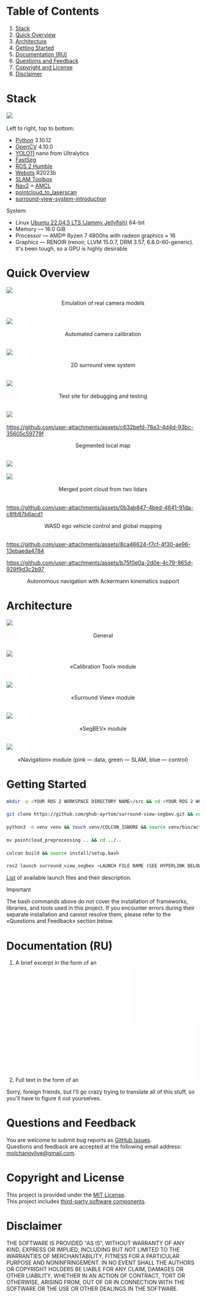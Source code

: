 # Table of Contents

1. [Stack](#stack)
2. [Quick Overview](#quick-overview)
3. [Architecture](#architecture)
4. [Getting Started](#getting-started)
5. [Documentation (RU)](#documentation-ru)
6. [Questions and Feedback](#questions-and-feedback)
7. [Copyright and License](#copyright-and-license)
8. [Disclaimer](#disclaimer)

# Stack

![](https://github.com/user-attachments/assets/420f7102-9055-41ad-8494-42dadf1868ef)

Left to right, top to bottom:
- [Python](https://www.python.org/) 3.10.12
- [OpenCV](https://opencv.org/) 4.10.0
- [YOLO11](https://docs.ultralytics.com/models/yolo11/) nano from Ultralytics
- [FastSeg](https://github.com/ekzhang/fastseg)
- [ROS 2 Humble](https://docs.ros.org/en/humble/index.html)
- [Webots](https://cyberbotics.com/) R2023b
- [SLAM Toolbox](https://github.com/SteveMacenski/slam_toolbox/tree/humble)
- [Nav2](https://github.com/ros-navigation/navigation2/tree/humble) + [AMCL](https://docs.nav2.org/configuration/packages/configuring-amcl.html)
- [pointcloud_to_laserscan](https://github.com/ros-perception/pointcloud_to_laserscan/tree/humble)
- [surround-view-system-introduction](https://github.com/hynpu/surround-view-system-introduction)<br>

System:
- Linux [Ubuntu 22.04.5 LTS (Jammy Jellyfish)](https://releases.ubuntu.com/jammy/) 64-bit
- Memory — 16.0 GiB
- Processor — AMD® Ryzen 7 4800hs with radeon graphics × 16
- Graphics — RENOIR (renoir, LLVM 15.0.7, DRM 3.57, 6.8.0-60-generic). It's been tough, so a GPU is highly desirable

# Quick Overview

![](https://github.com/user-attachments/assets/b35496bd-0ca5-4ea2-aee5-91f22537bcdd)
<div align="center">Emulation of real camera models</div>
<br>

![](https://github.com/user-attachments/assets/94e3dc2e-396b-4951-a5d5-498f19a3383a)
<div align="center">Automated camera calibration</div>
<br>

![](https://github.com/user-attachments/assets/ea44403d-93c9-43e6-b699-2d507fbafeab)
<div align="center">2D surround view system</div>
<br>

![](https://github.com/user-attachments/assets/413a9e88-2576-49be-a8c1-ee756e1ccff7)
<div align="center">Test site for debugging and testing</div>
<br>

![](https://github.com/user-attachments/assets/7a7ca0b8-681b-42b8-8886-700a7665eda0)

https://github.com/user-attachments/assets/c632befd-78a3-4d4d-93bc-35605c59779f
<div align="center">Segmented local map</div>
<br>

![](https://github.com/user-attachments/assets/00f32cdd-1fa9-4004-aa5a-c418a42f127c)

![](https://github.com/user-attachments/assets/eec0f3b2-f8f3-4007-af41-748935fa9668)
<div align="center">Merged point cloud from two lidars</div>
<br>

https://github.com/user-attachments/assets/0b3ab847-4bed-4641-91da-c8fb87b6acd1
<div align="center">WASD ego vehicle control and global mapping</div>
<br>

https://github.com/user-attachments/assets/8ca46624-f7cf-4f30-ae96-13ebaeda4784

https://github.com/user-attachments/assets/b75f0e0a-2d0e-4c79-865d-928f9d3c2b97
<div align="center">Autonomous navigation with Ackermann kinematics support</div>

# Architecture

![](https://github.com/user-attachments/assets/e82693e9-c97c-4a0d-a422-0b1b3b69b45e)
<div align="center">General</div>
<br>

![](https://github.com/user-attachments/assets/9e3067f6-b51d-4834-8dcf-4c8be2029439)
<div align="center">«Calibration Tool» module</div>
<br>

![](https://github.com/user-attachments/assets/296e5eeb-34d2-4b98-80b7-27952326e724)
<div align="center">«Surround View» module</div>
<br>

![](https://github.com/user-attachments/assets/d50420aa-93f8-4c89-bf7e-92d674eb1d47)
<div align="center">«SegBEV» module</div>
<br>

![](https://github.com/user-attachments/assets/3472a106-da02-4986-945a-af793d6c3ef8)
<div align="center">«Navigation» module (pink — data, green — SLAM, blue — control)</div>

# Getting Started

```bash
mkdir -p <YOUR ROS 2 WORKSPACE DIRECTORY NAME>/src && cd <YOUR ROS 2 WORKSPACE DIRECTORY NAME>/src

git clone https://github.com/ghub-ayrtom/surround-view-segbev.git && cd surround-view-segbev

python3 -m venv venv && touch venv/COLCON_IGNORE && source venv/bin/activate && pip install -r requirements.txt && deactivate

mv pointcloud_preprocessing .. && cd ../..

colcon build && source install/setup.bash

ros2 launch surround_view_segbev <LAUNCH FILE NAME (SEE HYPERLINK BELOW)>
```

[List](https://github.com/ghub-ayrtom/surround-view-segbev/tree/main/launch) of available launch files and their description.<br>

> [!IMPORTANT]
> The bash commands above do not cover the installation of frameworks, libraries, and tools used in this project. If you encounter errors during their separate installation and cannot resolve them, please refer to the «Questions and Feedback» section below.

# Documentation (RU)

1. A brief excerpt in the form of an ![article](docs/1.pdf)
2. Full text in the form of an ![explanatory note](docs/2.pdf)

Sorry, foreign friends, but I'll go crazy trying to translate all of this stuff, so you'll have to figure it out yourselves.

# Questions and Feedback

You are welcome to submit bug reports as [GitHub Issues](https://github.com/ghub-ayrtom/surround-view-segbev/issues).<br>
Questions and feedback are accepted at the following email address: molchanovlive@gmail.com.

# Copyright and License

This project is provided under the [MIT License](https://github.com/ghub-ayrtom/surround-view-segbev/blob/main/LICENSE).<br>
This project includes [third-party software components](https://github.com/ghub-ayrtom/surround-view-segbev/blob/main/NOTICE).

# Disclaimer

THE SOFTWARE IS PROVIDED "AS IS", WITHOUT WARRANTY OF ANY KIND, EXPRESS OR
IMPLIED, INCLUDING BUT NOT LIMITED TO THE WARRANTIES OF MERCHANTABILITY,
FITNESS FOR A PARTICULAR PURPOSE AND NONINFRINGEMENT. IN NO EVENT SHALL THE
AUTHORS OR COPYRIGHT HOLDERS BE LIABLE FOR ANY CLAIM, DAMAGES OR OTHER
LIABILITY, WHETHER IN AN ACTION OF CONTRACT, TORT OR OTHERWISE, ARISING FROM,
OUT OF OR IN CONNECTION WITH THE SOFTWARE OR THE USE OR OTHER DEALINGS IN THE
SOFTWARE.
